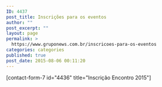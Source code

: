 ```yaml
---
ID: 4437
post_title: Inscrições para os eventos
author: ""
post_excerpt: ""
layout: page
permalink: >
  https://www.gruponews.com.br/inscricoes-para-os-eventos
categories: categories
published: true
post_date: 2015-08-06 00:11:20
---
```

[contact-form-7 id="4436" title="Inscrição Encontro 2015"]